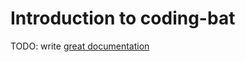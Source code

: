 # Introduction to coding-bat

TODO: write [great documentation](http://jacobian.org/writing/what-to-write/)
